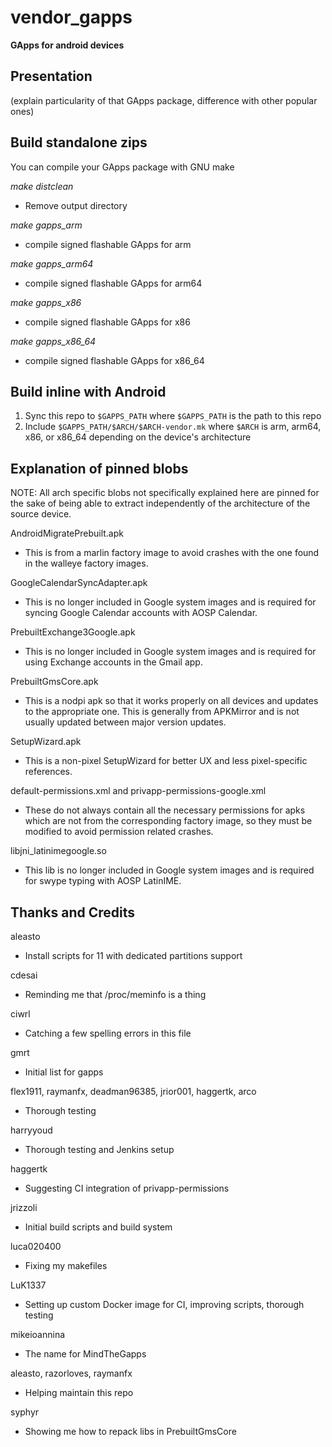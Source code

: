 # vendor_gapps

**GApps for android devices**

Presentation
-------------------

(explain particularity of that GApps package, difference with other popular ones)

Build standalone zips
-------------------

You can compile your GApps package with GNU make

_make distclean_
- Remove output directory

_make gapps_arm_
- compile signed flashable GApps for arm

_make gapps_arm64_
- compile signed flashable GApps for arm64

_make gapps_x86_
- compile signed flashable GApps for x86

_make gapps_x86_64_
- compile signed flashable GApps for x86_64

Build inline with Android
-------------------
1. Sync this repo to `$GAPPS_PATH` where `$GAPPS_PATH` is the path to this repo
2. Include `$GAPPS_PATH/$ARCH/$ARCH-vendor.mk` where `$ARCH` is arm, arm64, x86, or x86_64 depending on the device's architecture

Explanation of pinned blobs
-------------------
NOTE: All arch specific blobs not specifically explained here are pinned for the sake of being able to extract independently of the architecture of the source device.

AndroidMigratePrebuilt.apk
- This is from a marlin factory image to avoid crashes with the one found in the walleye factory images.

GoogleCalendarSyncAdapter.apk
- This is no longer included in Google system images and is required for syncing Google Calendar accounts with AOSP Calendar.

PrebuiltExchange3Google.apk
- This is no longer included in Google system images and is required for using Exchange accounts in the Gmail app.

PrebuiltGmsCore.apk
- This is a nodpi apk so that it works properly on all devices and updates to the appropriate one. This is generally from APKMirror and is not usually updated between major version updates.

SetupWizard.apk
- This is a non-pixel SetupWizard for better UX and less pixel-specific references.

default-permissions.xml and privapp-permissions-google.xml
- These do not always contain all the necessary permissions for apks which are not from the corresponding factory image, so they must be modified to avoid permission related crashes.

libjni_latinimegoogle.so
- This lib is no longer included in Google system images and is required for swype typing with AOSP LatinIME.

Thanks and Credits
-------------------

aleasto
- Install scripts for 11 with dedicated partitions support

cdesai
- Reminding me that /proc/meminfo is a thing

ciwrl
- Catching a few spelling errors in this file

gmrt
- Initial list for gapps

flex1911, raymanfx, deadman96385, jrior001, haggertk, arco
- Thorough testing

harryyoud
- Thorough testing and Jenkins setup

haggertk
- Suggesting CI integration of privapp-permissions

jrizzoli
- Initial build scripts and build system

luca020400
- Fixing my makefiles

LuK1337
- Setting up custom Docker image for CI, improving scripts, thorough testing

mikeioannina
- The name for MindTheGapps

aleasto, razorloves, raymanfx
- Helping maintain this repo

syphyr
- Showing me how to repack libs in PrebuiltGmsCore
